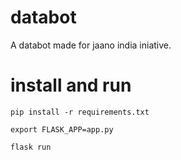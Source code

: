 # databot
A databot made for jaano india iniative.

# install and run

```pip install -r requirements.txt```

```export FLASK_APP=app.py```

```flask run```

